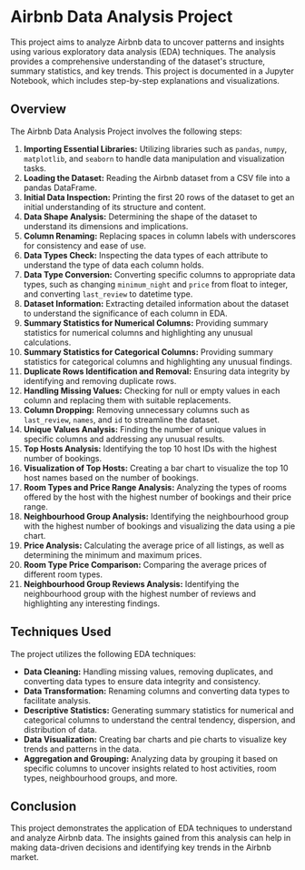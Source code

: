 # Airbnb Data Analysis Project

This project aims to analyze Airbnb data to uncover patterns and insights using various exploratory data analysis (EDA) techniques. The analysis provides a comprehensive understanding of the dataset's structure, summary statistics, and key trends. This project is documented in a Jupyter Notebook, which includes step-by-step explanations and visualizations.

## Overview

The Airbnb Data Analysis Project involves the following steps:

1. **Importing Essential Libraries:** Utilizing libraries such as `pandas`, `numpy`, `matplotlib`, and `seaborn` to handle data manipulation and visualization tasks.
2. **Loading the Dataset:** Reading the Airbnb dataset from a CSV file into a pandas DataFrame.
3. **Initial Data Inspection:** Printing the first 20 rows of the dataset to get an initial understanding of its structure and content.
4. **Data Shape Analysis:** Determining the shape of the dataset to understand its dimensions and implications.
5. **Column Renaming:** Replacing spaces in column labels with underscores for consistency and ease of use.
6. **Data Types Check:** Inspecting the data types of each attribute to understand the type of data each column holds.
7. **Data Type Conversion:** Converting specific columns to appropriate data types, such as changing `minimum_night` and `price` from float to integer, and converting `last_review` to datetime type.
8. **Dataset Information:** Extracting detailed information about the dataset to understand the significance of each column in EDA.
9. **Summary Statistics for Numerical Columns:** Providing summary statistics for numerical columns and highlighting any unusual calculations.
10. **Summary Statistics for Categorical Columns:** Providing summary statistics for categorical columns and highlighting any unusual findings.
11. **Duplicate Rows Identification and Removal:** Ensuring data integrity by identifying and removing duplicate rows.
12. **Handling Missing Values:** Checking for null or empty values in each column and replacing them with suitable replacements.
13. **Column Dropping:** Removing unnecessary columns such as `last_review`, `names`, and `id` to streamline the dataset.
14. **Unique Values Analysis:** Finding the number of unique values in specific columns and addressing any unusual results.
15. **Top Hosts Analysis:** Identifying the top 10 host IDs with the highest number of bookings.
16. **Visualization of Top Hosts:** Creating a bar chart to visualize the top 10 host names based on the number of bookings.
17. **Room Types and Price Range Analysis:** Analyzing the types of rooms offered by the host with the highest number of bookings and their price range.
18. **Neighbourhood Group Analysis:** Identifying the neighbourhood group with the highest number of bookings and visualizing the data using a pie chart.
19. **Price Analysis:** Calculating the average price of all listings, as well as determining the minimum and maximum prices.
20. **Room Type Price Comparison:** Comparing the average prices of different room types.
21. **Neighbourhood Group Reviews Analysis:** Identifying the neighbourhood group with the highest number of reviews and highlighting any interesting findings.

## Techniques Used

The project utilizes the following EDA techniques:

- **Data Cleaning:** Handling missing values, removing duplicates, and converting data types to ensure data integrity and consistency.
- **Data Transformation:** Renaming columns and converting data types to facilitate analysis.
- **Descriptive Statistics:** Generating summary statistics for numerical and categorical columns to understand the central tendency, dispersion, and distribution of data.
- **Data Visualization:** Creating bar charts and pie charts to visualize key trends and patterns in the data.
- **Aggregation and Grouping:** Analyzing data by grouping it based on specific columns to uncover insights related to host activities, room types, neighbourhood groups, and more.

## Conclusion

This project demonstrates the application of EDA techniques to understand and analyze Airbnb data. The insights gained from this analysis can help in making data-driven decisions and identifying key trends in the Airbnb market.


